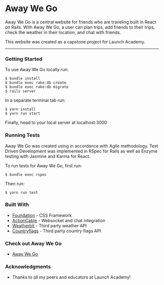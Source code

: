 # Away We Go

Away We Go is a central website for friends who are traveling built in React on Rails. With Away We Go, a user can plan trips, add friends to their trips, check the weather in their location, and chat with friends.

This website was created as a capstone project for Launch Academy.

---

### Getting Started
To use Away We Go locally run:
```
$ bundle install
$ bundle exec rake:db create
$ bundle exec rake:db migrate
$ rails server
```
In a separate terminal tab run:
```
$ yarn install
$ yarn run start
```
Finally, head to your local server at localhost:3000


### Running Tests
Away We Go was created using in accordance with Agile methodology. Test Driven Development was implemented in RSpec for Rails as well as Enzyme testing with Jasmine and Karma for React.

To run tests for Away We Go, first run:
```
$ bundle exec rspec
```
Then run:
```
$ yarn run test
```

### Built With
* [Foundation](https://foundation.zurb.com/sites/docs/) - CSS Framework
* [ActionCable](https://guides.rubyonrails.org/action_cable_overview.html) - Websocket and chat integration
* [Weatherbit](https://www.weatherbit.io/) - Third party weather API
* [Countryflags](https://countryflags.io/) - Third party country flags API

### Check out Away We Go
* [Away We Go](https://away-we-go.herokuapp.com/)

### Acknowledgments
* Thanks to all my peers and educators at Launch Academy!
